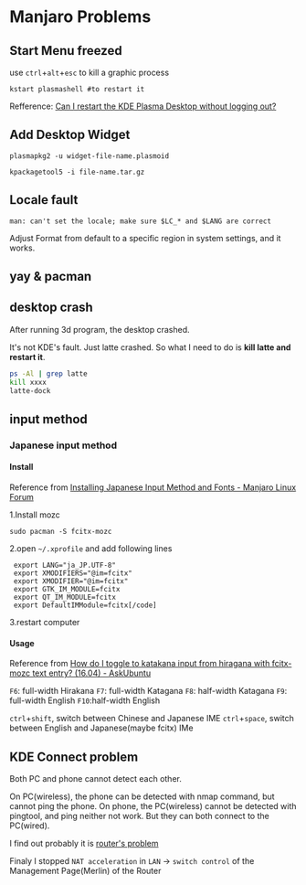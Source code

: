 
# Manjaro Problems

## Start Menu freezed

use `ctrl`+`alt`+`esc` to kill a graphic process

```console
kstart plasmashell #to restart it
```

Refference:
[Can I restart the KDE Plasma Desktop without logging out?](https://askubuntu.com/questions/481329/can-i-restart-the-kde-plasma-desktop-without-logging-out)

## Add Desktop Widget

```console
plasmapkg2 -u widget-file-name.plasmoid
```

```console
kpackagetool5 -i file-name.tar.gz
```

## Locale fault

```log
man: can't set the locale; make sure $LC_* and $LANG are correct
```

Adjust Format from default to a specific region in system settings, and it works.

## yay & pacman

## desktop crash

After running 3d program, the desktop crashed.

It's not KDE's fault. Just latte crashed. So what I need to do is **kill latte and restart it**.

```bash
ps -Al | grep latte
kill xxxx
latte-dock
```

## input method

### Japanese input method

#### Install

Reference from [Installing Japanese Input Method and Fonts - Manjaro Linux Forum](https://archived.forum.manjaro.org/t/installing-japanese-input-method-and-fonts/10020)

1.Install mozc

```shell
sudo pacman -S fcitx-mozc
```

2.open `~/.xprofile` and add following lines

```shell
 export LANG="ja_JP.UTF-8"
 export XMODIFIERS="@im=fcitx"
 export XMODIFIER="@im=fcitx"
 export GTK_IM_MODULE=fcitx
 export QT_IM_MODULE=fcitx
 export DefaultIMModule=fcitx[/code]
```

3.restart computer

#### Usage

Reference from [How do I toggle to katakana input from hiragana with fcitx-mozc text entry? (16.04) - AskUbuntu](https://askubuntu.com/questions/886426/how-do-i-toggle-to-katakana-input-from-hiragana-with-fcitx-mozc-text-entry-16)

`F6`: full-width Hirakana
`F7`: full-width Katagana
`F8`: half-width Katagana
`F9`: full-width English
`F10`:half-width English

`ctrl`+`shift`, switch between Chinese and Japanese IME
`ctrl`+`space`, switch between English and Japanese(maybe fcitx) IMe

## KDE Connect problem

Both PC and phone cannot detect each other.

On PC(wireless), the phone can be detected with nmap command, but cannot ping the phone.
On phone, the PC(wireless) cannot be detected with pingtool, and ping neither not work.
But they can both connect to the PC(wired).

I find out probably it is [router's problem](https://blog.csdn.net/longlc123/article/details/80949053)

Finaly I stopped `NAT acceleration` in `LAN` -> `switch control` of the Management Page(Merlin) of the Router
